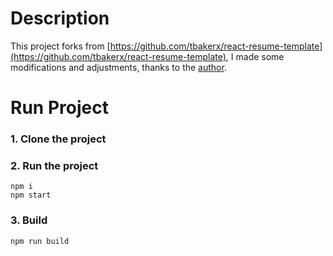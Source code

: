 # Description
This project forks from [https://github.com/tbakerx/react-resume-template](https://github.com/tbakerx/react-resume-template), I made some modifications and adjustments, thanks to the [author](https://github.com/tbakerx).


# Run Project
### 1. Clone the project

### 2. Run the project
```shell
npm i
npm start
```

### 3. Build
```shell
npm run build
```
